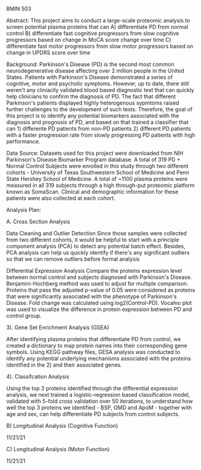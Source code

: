 BMIN 503

Abstract: This project aims to conduct a large-scale proteomic analysis to screen potential plasma proteins that can A) differentiate PD from normal control B) differentiate fast cognitive progressors from slow cognitive progressors based on change in MoCA score change over time C) differentiate fast motor progressors from slow motor progressors based on change in UPDRS score over time

Background: Parkinson's Disease (PD) is the second most common neurodegenerative disease affecting over 2 million people in the United States. Patients with Parkinson's Disease demonstrated a series of cognitive, motor and psycholic symptoms. However, up to date, there still weren't any cliniaclly validated blood based diagnostic test that can quickly help clinicians to confirm the diagnosis of PD. The fact that different Parkinson's patients displayed highly heterogenous sypmtoms raised further challenges to the development of such tests. Therefore, the goal of this project is to identify any potential biomarkers associated with the diagnosis and prognosis of PD, and based on that trained a classifier that can 1) differente PD patients from non-PD patients 2) different PD patients with a faster progression rate from slowly progressing PD patients with high performance.

Data Source: Datasets used for this project were downloaded from NIH Parkinson's Disease Biomarker Program database. A total of 319 PD + Normal Control Subjects were enrolled in this study through two different cohorts - University of Texas Southwestern School of Medicine and Penn State Hershey School of Medicine. A total of ~1100 plasma proteins were measured in all 319 subjects through a high through-put proteomic platform known as SomaScan. Clinical and demographic information for these patients were also collected at each cohort.

Analysis Plan:

A. Cross Section Analysis

Data Cleaning and Outlier Detection
Since those samples were collected from two different cohorts, it would be helpful to start with a principle component analysis (PCA) to detect any potential batch effect. Besides, PCA analysis can help us quickly identify if there's any significant outliers so that we can remove outliers before formal analysis

Differential Expression Analysis
Compare the proteins expression level between normal control and subjects diagnosed with Parkinson's Disease. Benjamini-Hochberg method was used to adjust for multiple comparison. Proteins that pass the adjusted p-value of 0.05 were considered as proteins that were significantly associated with the phenotype of Parkinson's Disease. Fold change was calculated using log2(Control-PD). Vocalno plot was used to visualize the difference in protein expression between PD and control group.

3). Gene Set Enrichment Analysis (GSEA)

After identifying plasma proteins that differentiate PD from control, we created a dictionary to map protein names into their corresponding gene symbols. Using KEGG pathway files, GESA analysis was conducted to identify any potential underlying mechanisms associated with the proteins identified in the 2) and their associated genes.

4). Classifcation Analysis

Using the top 3 proteins identified through the differential expression analysis, we next trained a logistic-regression based classification model, validated with 5-fold cross validation over 50 iterations, to understand how well the top 3 proteins we identified - BSP, OMD and ApoM - together with age and sex, can help differentiate PD subjects from control subjects.

B) Longitudinal Analysis (Cognitive Function)

11/21/21

C) Longitudinal Analysis (Motor Function)

11/21/21
